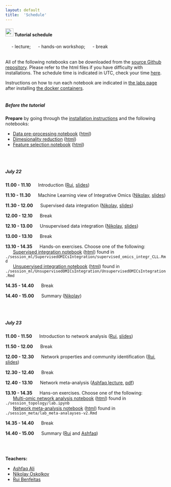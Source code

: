 ```yaml
---
layout: default
title:  'Schedule'
---
```

#### <img border="0" src="https://www.svgrepo.com/show/20800/event-date-and-time-symbol.svg" width="25" height="25"> Tutorial schedule

<img border="0" src="https://www.svgrepo.com/show/7321/teacher.svg" width="15" height="15"> - lecture;
<img border="0" src="https://www.svgrepo.com/show/7421/computer.svg" width="15" height="15"> - hands-on workshop;
<img border="0" src="https://www.svgrepo.com/show/21938/time.svg" width="15" height="15"> - break
<br>
<br>

All of the following notebooks can be downloaded from the [source Github repository](https://github.com/NBISweden/workshop_omicsint_ISMBECCB). Please refer to the html files if you have difficulty with installations. The schedule time is indicated in UTC, check your time [here](https://www.worldtimebuddy.com/).

Instructions on how to run each notebook are indicated in [the labs page](./labs.html) after installing [the docker containers](./precourse.html).<br><br>

##### Before the tutorial

**Prepare** by going through the [installation instructions](precourse.html) and the following notebooks:  
- [Data pre-processing notebook](./session_preparation/data_preparation/preprocessing.ipynb) ([html](./session_preparation/data_preparation/preprocessing.html))
- [Dimesionality reduction](./session_preparation/dimreduction/OmicsIntegration_DimensionReduction.Rmd) ([html](./session_preparation/dimreduction/OmicsIntegration_DimensionReduction.html))
- [Feature selection notebook](./session_preparation/feature_selection/OmicsIntegration_FeatureSelection.Rmd) ([html](./session_preparation/feature_selection/OmicsIntegration_FeatureSelection.html))
<br>
<br>

##### July 22

**11.00 - 11.10** <img border="0" src="https://www.svgrepo.com/show/7321/teacher.svg" width="15" height="15"> Introduction ([Rui][3], [slides](./session_intro/course_intro.pdf))

**11.10 - 11.30** <img border="0" src="https://www.svgrepo.com/show/7321/teacher.svg" width="15" height="15"> Machine Learning view of Integrative Omics  ([Nikolay][2], [slides](./session_ml/MachineLearningViewOmicsIntegration_Oskolkov.pdf))

**11.30 - 12.00** <img border="0" src="https://www.svgrepo.com/show/7321/teacher.svg" width="15" height="15"> Supervised data integration  ([Nikolay][2], [slides](./session_ml/SupervisedOMICsIntegration/SupervisedOmicsIntegration_Oskolkov.pdf))

**12.00 - 12.10** <img border="0" src="https://www.svgrepo.com/show/21938/time.svg" width="15" height="15"> Break

**12.10 - 13.00** <img border="0" src="https://www.svgrepo.com/show/7321/teacher.svg" width="15" height="15"> Unsupervised data integration ([Nikolay][2], [slides](./session_ml/UnsupervisedOMICsIntegration/UnsupervisedOmicsIntegration_Oskolkov.pdf))

**13.00 - 13.10** <img border="0" src="https://www.svgrepo.com/show/21938/time.svg" width="15" height="15"> Break

**13.10 - 14.35** <img border="0" src="https://www.svgrepo.com/show/7421/computer.svg" width="15" height="15"> Hands-on exercises. Choose one of the following:  
&nbsp;&nbsp;&nbsp;&nbsp;&nbsp;&nbsp;[Supervised integration notebook](./session_ml/SupervisedOMICsIntegration/supervised_omics_integr_CLL.Rmd) ([html](./session_ml/SupervisedOMICsIntegration/supervised_omics_integr_CLL.html)) found in `./session_ml/SupervisedOMICsIntegration/supervised_omics_integr_CLL.Rmd`  
&nbsp;&nbsp;&nbsp;&nbsp;&nbsp;&nbsp;[Unsupervised integration notebook](./session_ml/UnsupervisedOMICsIntegration/UnsupervisedOMICsIntegration.Rmd)  ([html](./session_ml/UnsupervisedOMICsIntegration/UnsupervisedOMICsIntegration.html)) found in `./session_ml/UnsupervisedOMICsIntegration/UnsupervisedOMICsIntegration.Rmd`

**14.35 - 14.40** <img border="0" src="https://www.svgrepo.com/show/21938/time.svg" width="15" height="15"> Break

**14.40 - 15.00** <img border="0" src="https://www.svgrepo.com/show/7321/teacher.svg" width="15" height="15"> Summary ([Nikolay][2])

<br>
<br>

##### July 23


**11.00 - 11.50** <img border="0" src="https://www.svgrepo.com/show/7321/teacher.svg" width="15" height="15"> Introduction to network analysis ([Rui][3], [slides](./session_topology/Intro_inference_community.pdf))

**11.50 - 12.00** <img border="0" src="https://www.svgrepo.com/show/21938/time.svg" width="15" height="15"> Break  

**12.00 - 12.30** <img border="0" src="https://www.svgrepo.com/show/7321/teacher.svg" width="15" height="15"> Network properties and community identification ([Rui][3], [slides](./session_topology/Intro_inference_community.pdf))  

**12.30 - 12.40** <img border="0" src="https://www.svgrepo.com/show/21938/time.svg" width="15" height="15"> Break  

**12.40 - 13.10** <img border="0" src="https://www.svgrepo.com/show/7321/teacher.svg" width="15" height="15"> Network meta-analysis ([Ashfaq][1],[lecture](./session_meta/Meta_Analyses_Lecture.html), [pdf](./session_meta/Meta_Analyses_Lecture.pdf))  

**13.10 - 14.35** <img border="0" src="https://www.svgrepo.com/show/7421/computer.svg" width="15" height="15"> Hans-on exercises. Choose one of the following:  
&nbsp;&nbsp;&nbsp;&nbsp;&nbsp;&nbsp;[Multi-omic network analysis notebook](./session_topology/lab.ipynb) ([html](./session_topology/lab.html)) found in `./session_topology/lab.ipynb`  
&nbsp;&nbsp;&nbsp;&nbsp;&nbsp;&nbsp;[Network meta-analysis notebook](./session_meta/lab_meta-analayses-v2.Rmd) ([html](./session_meta/lab_meta-analayses-v2.html)) found in `./session_meta/lab_meta-analayses-v2.Rmd`  

**14.35 - 14.40** <img border="0" src="https://www.svgrepo.com/show/21938/time.svg" width="15" height="15"> Break

**14.40 - 15.00** <img border="0" src="https://www.svgrepo.com/show/21938/time.svg" width="15" height="15"> Summary ([Rui][3] and [Ashfaq][1])

<br>
<br>

**Teachers:**
- [Ashfaq Ali][1]
- [Nikolay Oskolkov][2]
- [Rui Benfeitas][3]


[1]: https://nbis.se/about/staff/ashfaq-ali/
[2]: https://nbis.se/about/staff/nikolay-oskolkov/
[3]: https://nbis.se/about/staff/rui-benfeitas/
